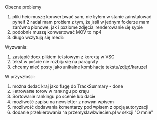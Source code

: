 Obecne problemy

1. pliki heic muszę konwertować sam, nie byłem w stanie zainstalować pyheif
2  nadal mam problem z tym, że jeśli w jednym folderze mam zarówno pionowe, jak i poziome zdjęcia, renderowanie się sypie
3. podobnie muszę konwertować MOV to mp4 
4. długo wczytują się media

Wyzwania:

1. zastąpić docx plikiem tekstowym z korektą w VSC
2. tekst w poście nie rozbija się na paragrafy
3. chcemy mieć posty jako unikalne kombinacje tekstu/zdjęć/karuzel


W przyszłości:

1. można dodać kraj jako flagę do TrackSummary - done
2. Filtrowanie torów w rankingu po kraju
3. Sortowanie rankingu po ocenie lub dacie
4. możliwość zapisu na newsletter z nowym wpisem
5. możliwość dodawania komentarzy pod wpisem z opcją autoryzacji
6. dodanie przekierowania na przemyslawkwiecien.pl w sekcji "O mnie"


